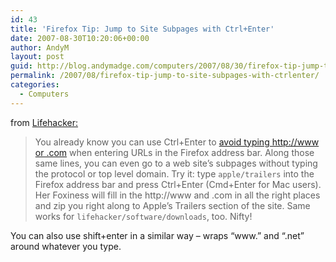 ```yaml
---
id: 43
title: 'Firefox Tip: Jump to Site Subpages with Ctrl+Enter'
date: 2007-08-30T10:20:06+00:00
author: AndyM
layout: post
guid: http://blog.andymadge.com/computers/2007/08/30/firefox-tip-jump-to-site-subpages-with-ctrlenter/
permalink: /2007/08/firefox-tip-jump-to-site-subpages-with-ctrlenter/
categories:
  - Computers
---
```

from [Lifehacker:](http://lifehacker.com/software/firefox-tip/jump-to-site-subpages-with-ctrl%252Benter-294704.php)

> You already know you can use Ctrl+Enter to [avoid typing http://www or .com](http://lifehacker.com/software/shortcut-screencast-contest/never-type-httpwww-or-com-again-274712.php) when entering URLs in the Firefox address bar. Along those same lines, you can even go to a web site&#8217;s subpages without typing the protocol or top level domain. Try it: type `apple/trailers` into the Firefox address bar and press Ctrl+Enter (Cmd+Enter for Mac users). Her Foxiness will fill in the http://www and .com in all the right places and zip you right along to Apple&#8217;s Trailers section of the site. Same works for `lifehacker/software/downloads`, too. Nifty!

You can also use shift+enter in a similar way &#8211; wraps &#8220;www.&#8221; and &#8220;.net&#8221; around whatever you type.